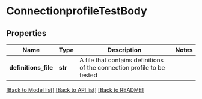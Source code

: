 # ConnectionprofileTestBody

## Properties
Name | Type | Description | Notes
------------ | ------------- | ------------- | -------------
**definitions_file** | **str** | A file that contains definitions of the connection profile to be tested | 

[[Back to Model list]](../README.md#documentation-for-models) [[Back to API list]](../README.md#documentation-for-api-endpoints) [[Back to README]](../README.md)

